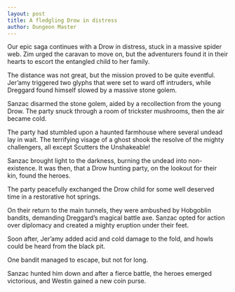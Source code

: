 ```yaml
---
layout: post
title: A fledgling Drow in distress
author: Dungeon Master
---
```


Our epic saga continues with a Drow in distress, stuck in a massive spider web. Zim urged the caravan to move on, but the adventurers found it in their hearts to escort the entangled child to her family.

The distance was not great, but the mission proved to be quite eventful. Jer’amy triggered two glyphs that were set to ward off intruders, while Dreggard found himself slowed by a massive stone golem.

Sanzac disarmed the stone golem, aided by a recollection from the young Drow. The party snuck through a room of trickster mushrooms, then the air became cold.

The party had stumbled upon a haunted farmhouse where several undead lay in wait. The terrifying visage of a ghost shook the resolve of the mighty challengers, all except Scutters the Unshakeable!

Sanzac brought light to the darkness, burning the undead into non-existence. It was then, that a Drow hunting party, on the lookout for their kin, found the heroes.

The party peacefully exchanged the Drow child for some well deserved time in a restorative hot springs.

On their return to the main tunnels, they were ambushed by Hobgoblin bandits, demanding Dreggard’s magical battle axe. Sanzac opted for action over diplomacy and created a mighty eruption under their feet.

Soon after, Jer’amy added acid and cold damage to the fold, and howls could be heard from the black pit.

One bandit managed to escape, but not for long.

Sanzac hunted him down and after a fierce battle, the heroes emerged victorious, and Westin gained a new coin purse.